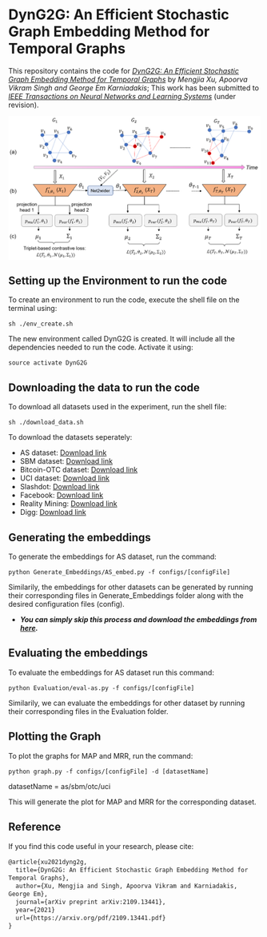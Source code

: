 # DynG2G: An Efficient Stochastic Graph Embedding Method for Temporal Graphs

This repository contains the code for [*DynG2G: An Efficient Stochastic Graph Embedding Method for Temporal Graphs*](https://arxiv.org/abs/2109.13441) by *Mengjia Xu, Apoorva Vikram Singh and George Em Karniadakis*; This work has been submitted to [*IEEE Transactions on Neural Networks and Learning Systems*](https://cis.ieee.org/publications/t-neural-networks-and-learning-systems) (under revision).

<img src="workflow.png" align='center' alt="drawing" width="800"/>

## Setting up the Environment to run the code


To create an environment to run the code, execute the shell file on the terminal using:

```setup
sh ./env_create.sh
```

The new environment called DynG2G is created. It will include all the dependencies needed to run the code. Activate it using:

```activate
source activate DynG2G
```

## Downloading the data to run the code

To download all datasets used in the experiment, run the shell file:

```download
sh ./download_data.sh
```


To download the datasets seperately:

- AS dataset: [Download link](http://snap.stanford.edu/data/as-733.html)
- SBM dataset: [Download link](https://github.com/IBM/EvolveGCN/blob/master/data/sbm_50t_1000n_adj.csv.tar.gz)
- Bitcoin-OTC dataset: [Download link](http://snap.stanford.edu/data/soc-sign-bitcoin-otc.html)
- UCI dataset: [Download link](http://konect.cc/networks/opsahl-ucsocial/)
- Slashdot: [Download link]()
- Facebook: [Download link]()
- Reality Mining: [Download link]()
- Digg: [Download link]()

## Generating the embeddings

To generate the embeddings for AS dataset, run the command:

```train
python Generate_Embeddings/AS_embed.py -f configs/[configFile]
```

Similarily, the embeddings for other datasets can be generated by running their corresponding files in Generate_Embeddings folder along with the desired configuration files (config).

- ***You can simply skip this process and download the embeddings from [here](https://www.dropbox.com/s/nxrfjkwz5nczyrt/results.zip?dl=0).***

## Evaluating the embeddings

To evaluate the embeddings for AS dataset run this command:

```eval
python Evaluation/eval-as.py -f configs/[configFile]
```
Similarily, we can evaluate the embeddings for other dataset by running their corresponding files in the Evaluation folder.

## Plotting the Graph

To plot the graphs for MAP and MRR, run the command:

```plot
python graph.py -f configs/[configFile] -d [datasetName]
```
datasetName = as/sbm/otc/uci

This will generate the plot for MAP and MRR for the corresponding dataset.

## Reference
If you find this code useful in your research, please cite:
```
@article{xu2021dyng2g,
  title={DynG2G: An Efficient Stochastic Graph Embedding Method for Temporal Graphs},
  author={Xu, Mengjia and Singh, Apoorva Vikram and Karniadakis, George Em},
  journal={arXiv preprint arXiv:2109.13441},
  year={2021}
  url={https://arxiv.org/pdf/2109.13441.pdf}
}
```


